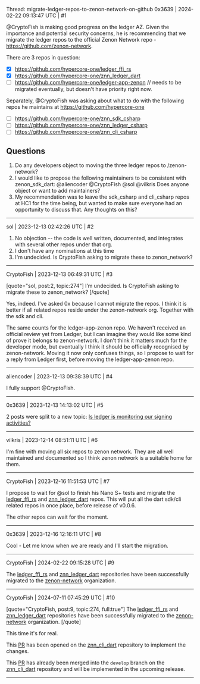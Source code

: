 Thread: migrate-ledger-repos-to-zenon-network-on-github
0x3639 | 2024-02-22 09:13:47 UTC | #1

@CryptoFish is making good progress on the ledger AZ.  Given the importance and potential security concerns, he is recommending that we migrate the ledger repos to the official Zenon Network repo - https://github.com/zenon-network.  

There are 3 repos in question:

- [x] https://github.com/hypercore-one/ledger_ffi_rs 
- [x] https://github.com/hypercore-one/znn_ledger_dart 
- [ ] https://github.com/hypercore-one/ledger-app-zenon // needs to be migrated eventually, but doesn't have priority right now.

Separately, @CryptoFish was asking about what to do with the following repos he maintains at https://github.com/hypercore-one

- [ ] https://github.com/hypercore-one/znn_sdk_csharp 
- [ ] https://github.com/hypercore-one/znn_ledger_csharp
- [ ] https://github.com/hypercore-one/znn_cli_csharp

## Questions

1) Do any developers object to moving the three ledger repos to /zenon-network?
2) I would like to propose the following maintainers to be consistent with zenon_sdk_dart: @aliencoder @CryptoFish @sol @vilkris Does anyone object or want to add maintainers?  
3) My recommendation was to leave the sdk_csharp and cli_csharp repos at HC1 for the time being, but wanted to make sure everyone had an opportunity to discuss that.  Any thoughts on this?

-------------------------

sol | 2023-12-13 02:42:26 UTC | #2

1. No objection -- the code is well written, documented, and integrates with several other repos under that org.
2. I don't have any nominations at this time
3. I'm undecided. Is CryptoFish asking to migrate these to zenon_network?

-------------------------

CryptoFish | 2023-12-13 06:49:31 UTC | #3

[quote="sol, post:2, topic:274"]
I’m undecided. Is CryptoFish asking to migrate these to zenon_network?
[/quote]

Yes, indeed. I've asked 0x because I cannot migrate the repos. I think it is better if all related repos reside under the zenon-network org. Together with the sdk and cli.

The same counts for the ledger-app-zenon repo. We haven't received an official review yet from Ledger, but I can imagine they would like some kind of prove it belongs to zenon-network.
I don't think it matters much for the developer mode, but eventually I think it should be officially recognised by zenon-network.
Moving it now only confuses things, so I propose to wait for a reply from Ledger first, before moving the ledger-app-zenon repo.

-------------------------

aliencoder | 2023-12-13 09:38:39 UTC | #4

I fully support @CryptoFish.

-------------------------

0x3639 | 2023-12-13 14:13:02 UTC | #5

2 posts were split to a new topic: [Is ledger is monitoring our signing activities?](/t/is-ledger-is-monitoring-our-signing-activities/277)

-------------------------

vilkris | 2023-12-14 08:51:11 UTC | #6

I'm fine with moving all six repos to zenon network. They are all well maintained and documented so I think zenon network is a suitable home for them.

-------------------------

CryptoFish | 2023-12-16 11:51:53 UTC | #7

I propose to wait for @sol to finish his Nano S+ tests and migrate the [ledger_ffi_rs](https://github.com/hypercore-one/ledger_ffi_rs) and [znn_ledger_dart](https://github.com/hypercore-one/znn_ledger_dart) repos. This will put all the dart sdk/cli related repos in once place, before release of v0.0.6.

The other repos can wait for the moment.

-------------------------

0x3639 | 2023-12-16 12:16:11 UTC | #8

Cool - Let me know when we are ready and I'll start the migration.

-------------------------

CryptoFish | 2024-02-22 09:15:28 UTC | #9

The [ledger_ffi_rs](https://github.com/zenon-network/ledger_ffi_rs) and [znn_ledger_dart](https://github.com/zenon-network/znn_ledger_dart) repositories have been successfully migrated to the [zenon-network](https://github.com/zenon-network) organization.

-------------------------

CryptoFish | 2024-07-11 07:45:29 UTC | #10

[quote="CryptoFish, post:9, topic:274, full:true"]
The [ledger_ffi_rs](https://github.com/zenon-network/ledger_ffi_rs) and [znn_ledger_dart](https://github.com/zenon-network/znn_ledger_dart) repositories have been successfully migrated to the [zenon-network](https://github.com/zenon-network) organization.
[/quote]

This time it's for real.

This [PR](https://github.com/zenon-network/znn_cli_dart/pull/9) has been opened on the [znn_cli_dart](https://github.com/zenon-network/znn_cli_dart) repository to implement the changes.

This [PR](https://github.com/zenon-network/syrius/pull/121) has already been merged into the `develop` branch on the [znn_cli_dart](https://github.com/zenon-network/syrius) repository and will be implemented in the upcoming release.

-------------------------


